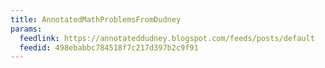 ```yaml
---
title: AnnotatedMathProblemsFromDudney
params:
  feedlink: https://annotateddudney.blogspot.com/feeds/posts/default
  feedid: 498ebabbc784518f7c217d397b2c9f91
---
```


